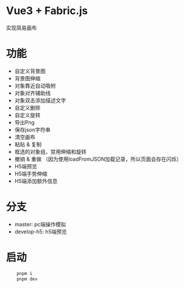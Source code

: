 
# Vue3 + Fabric.js

实现简易画布

# 功能

- 自定义背景图
- 背景图伸缩
- 对象靠近自动吸附
- 对象对齐辅助线
- 对象双击添加描述文字
- 自定义删除
- 自定义旋转
- 导出Png
- 保存json字符串
- 清空画布
- 粘贴 & 复制
- 框选的对象组，禁用伸缩和旋转
- 撤销 & 重做 （因为使用loadFromJSON加载记录，所以页面会存在闪烁）
- H5端预览
- H5端手势伸缩
- H5端添加额外信息

# 分支

- master: pc端操作模拟
- develop-h5: h5端预览

# 启动

```js
    pnpm i
    pnpm dev
```